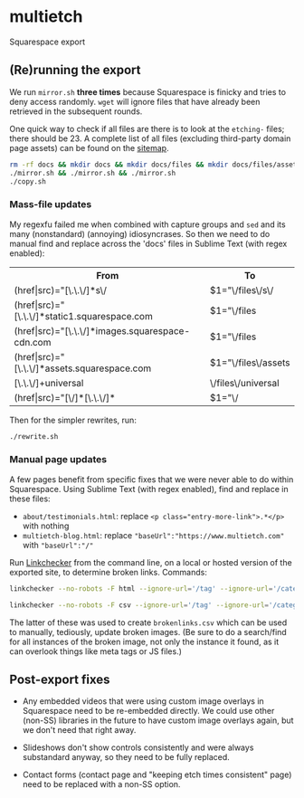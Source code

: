 # multietch

Squarespace export

## (Re)running the export

We run `mirror.sh` **three times** because Squarespace is finicky and tries to deny access randomly. `wget` will ignore files that have already been retrieved in the subsequent rounds.

One quick way to check if all files are there is to look at the `etching-` files; there should be 23. A complete list of all files (excluding third-party domain page assets) can be found on the [sitemap](https://www.multietch.com/sitemap.xml).

```sh
rm -rf docs && mkdir docs && mkdir docs/files && mkdir docs/files/assets
./mirror.sh && ./mirror.sh && ./mirror.sh
./copy.sh
```

### Mass-file updates

My regexfu failed me when combined with capture groups and `sed` and its many (nonstandard) (annoying) idiosyncrases. So then we need to do manual find and replace across the 'docs' files in Sublime Text (with regex enabled):

<table>
  <tr>
    <th>From</th>
    <th>To</th>
  </tr>
  <tr>
    <td>(href|src)="[\.\.\/]*s\/</td>
    <td>$1="\/files\/s\/</td>
  </tr>
  <tr>
    <td>(href|src)="[\.\.\/]*static1.squarespace.com</td>
    <td>$1="\/files</td>
  </tr>
  <tr>
    <td>(href|src)="[\.\.\/]*images.squarespace-cdn.com</td>
    <td>$1="\/files</td>
  </tr>
  <tr>
    <td>(href|src)="[\.\.\/]*assets.squarespace.com</td>
    <td>$1="\/files\/assets</td>
  </tr>
  <tr>
    <td>[\.\.\/]+universal</td>
    <td>\/files\/universal</td>
  </tr>
  <tr>
    <td>(href|src)="[\/]*[\.\.\/]*</td>
    <td>$1="\/</td>
  </tr>
</table>

Then for the simpler rewrites, run:

```sh
./rewrite.sh
```

### Manual page updates

A few pages benefit from specific fixes that we were never able to do within Squarespace. Using Sublime Text (with regex enabled), find and replace in these files:

* `about/testimonials.html`: replace `<p class="entry-more-link">.*</p>` with nothing
* `multietch-blog.html`: replace `"baseUrl":"https://www.multietch.com"` with `"baseUrl":"/"`

Run [Linkchecker](https://linkchecker.github.io/linkchecker/index.html) from the command line, on a local or hosted version of the exported site, to determine broken links. Commands:

```sh
linkchecker --no-robots -F html --ignore-url='/tag' --ignore-url='/category' <siteurl>`
```

```sh
linkchecker --no-robots -F csv --ignore-url='/tag' --ignore-url='/category' <siteurl>`
```

The latter of these was used to create `brokenlinks.csv` which can be used to manually, tediously, update broken images. (Be sure to do a search/find for all instances of the broken image, not only the instance it found, as it can overlook things like meta tags or JS files.)

## Post-export fixes

* Any embedded videos that were using custom image overlays in Squarespace need to be re-embedded directly. We could use other (non-SS) libraries in the future to have custom image overlays again, but we don't need that right away.

* Slideshows don't show controls consistently and were always substandard anyway, so they need to be fully replaced.

* Contact forms (contact page and "keeping etch times consistent" page) need to be replaced with a non-SS option.

